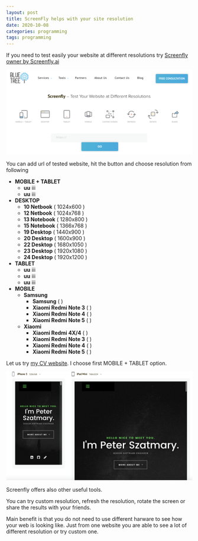 ```yaml
---
layout: post
title: ScreenFly helps with your site resolution
date: 2020-10-08
categories: programming
tags: programming
---
```


If you need to test easily your website at different resolutions try [Screenfly owner by Screenfly.ai](https://bluetree.ai/screenfly/)

![ScreenFly](/assets/imgs/screenfly.png)

You can add url of tested website, hit the button and choose resolution from following

- **MOBILE + TABLET** 
   - **uu** iii
   - **uu** iii
- **DESKTOP** 
   - **10 Netbook** ( 1024x600 )
   - **12 Netbook** ( 1024x768 )
   - **13 Notebook** ( 1280x800 )
   - **15 Notebook** ( 1366x768 )
   - **19 Desktop** ( 1440x900 )
   - **20 Desktop** ( 1600x900 )
   - **22 Desktop** ( 1680x1050 )
   - **23 Desktop** ( 1920x1080 )
   - **24 Desktop** ( 1920x1200 )
- **TABLET** 
   - **uu** iii
   - **uu** iii
   - **uu** iii
- **MOBILE**
   - **Samsung**
      - **Samsung** (  )
      - **Xiaomi Redmi Note 3** (  )
      - **Xiaomi Redmi Note 4** (  ) 
      - **Xiaomi Redmi Note 5** (  )
   - **Xiaomi**
      - **Xiaomi Redmi 4X/4** (  )
      - **Xiaomi Redmi Note 3** (  )
      - **Xiaomi Redmi Note 4** (  ) 
      - **Xiaomi Redmi Note 5** (  )
   
Let us try [my CV website](https://peterszatmary.com). I  choose first  MOBILE + TABLET option.

[![CV site tried by ScreenFly](/assets/imgs/cv-tried.png)](https://bluetree.ai/screenfly/?u=https%3A//peterszatmary.com&a=19&b=10)

Screenfly offers also other useful tools.

You can try custom resolution, refresh the resolution, rotate the screen or share the results with your friends.

Main benefit is that you do not need to use different harware to see how your web is looking like.
Just from one website you are able to see a lot of different resolution or try custom one.

